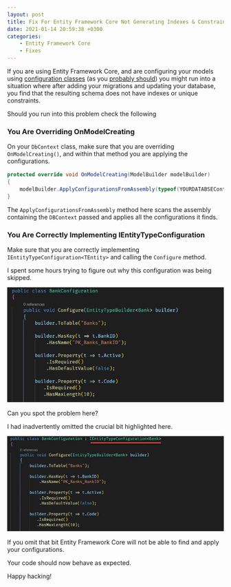 ```yaml
---
layout: post
title: Fix For Entity Framework Core Not Generating Indexes & Constraints
date: 2021-01-14 20:59:38 +0300
categories:
    - Entity Framework Core
    - Fixes
---
```

If you are using Entity Framework Core, and are configuring your models using [configuration classes](https://docs.microsoft.com/en-us/dotnet/api/microsoft.entityframeworkcore.ientitytypeconfiguration-1?view=efcore-5.0) (as you [probably should](https://dotnetcoretutorials.com/2020/06/27/a-cleaner-way-to-do-entity-configuration-with-ef-core/)) you might run into a situation where after adding your migrations and updating your database, you find that the resulting schema does not have indexes or unique constraints.

Should you run into this problem check the following

### You Are Overriding OnModelCreating

On your `DbContext` class, make sure that you are overriding `OnModelCreating()`, and within that method you are applying the configurations.

```csharp
protected override void OnModelCreating(ModelBuilder modelBuilder)
{
    modelBuilder.ApplyConfigurationsFromAssembly(typeof(YOURDATABSEContext).Assembly);
}
```

The `ApplyConfigurationsFromAssembly` method here scans the assembly containing the `DBContext` passed and applies all the configurations it finds.


### You Are Correctly Implementing IEntityTypeConfiguration<TEntity>

Make sure that you are correctly implementing `IEntityTypeConfiguration<TEntity>` and calling the `Configure` method.

I spent some hours trying to figure out why this configuration was being skipped.

![](../images/2021/01/Wrong.png)

Can you spot the problem here?

I had inadvertently omitted the crucial bit highlighted here.

![](../images/2021/01/Correct.png)

If you omit that bit Entity Framework Core will not be able to find and apply your configurations.

Your code should now behave as expected.

Happy hacking!